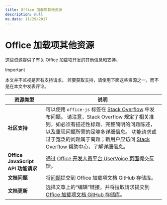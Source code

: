 ```yaml
---
title: Office 加载项其他资源
description: null
ms.date: 11/29/2017
---
```


# <a name="office-add-ins-additional-resources"></a>Office 加载项其他资源

这些资源提供了有关 Office 加载项开发的其他信息和支持。

> [!IMPORTANT]
> 本文并不监视是否有支持请求。 若要获取支持，请使用下面这些资源之一，而不是在本文中发表评论。 

|**资源类型**                    | **说明**                                                
|----------------------------|---------------------------------
|**社区支持** | 可以使用 `office-js` 标签在 [Stack Overflow](https://stackoverflow.com/questions/tagged/office-js) 中发布问题。 请注意，Stack Overflow 规定了相关准则，如必须有描述性标题、完整简明的问题陈述，以及重现问题所需的足够多详细信息。 功能请求或过于宽泛的问题属于离题；新用户应访问 [Stack Overflow 帮助中心](https://stackoverflow.com/help/how-to-ask)，了解详细信息。
|**Office JavaScript API 功能请求**| 通过 <a href="https://officespdev.uservoice.com/" target="_blank">Office 开发人员平台 UserVoice 页面</a>提交反馈。
|**文档问题**| 将<a href="https://github.com/officedev/office-js-docs-pr/issues" target="_blank">问题</a>提交到 Office 加载项文档 GitHub 存储库。
|**文档更新**| 选择文章上的“编辑”链接，并将拉取请求提交到 <a href="https://github.com/officedev/office-js-docs-pr" target="_blank">Office 加载项文档 GitHub 存储库</a>。
